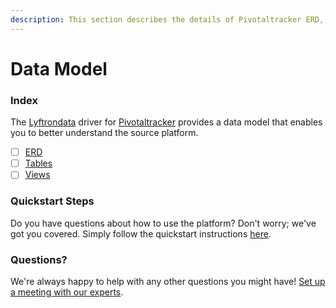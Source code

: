 ```yaml
---
description: This section describes the details of Pivotaltracker ERD, Tables, and Views.
---
```


# Data Model

### Index

The  [Lyftrondata](https://www.lyftrondata.com/) driver for [Pivotaltracker](https://www.lyftrondata.com/integration/business-analytics/pivotal-tracker/) provides a data model that enables you to better understand the source platform.

* [ ] [ERD](erd.md)
* [ ] [Tables](tables.md)
* [ ] [Views](views.md)

### Quickstart Steps

Do you have questions about how to use the platform? Don't worry; we've got you covered. Simply follow the quickstart instructions [here](../README.md).


### Questions? <a href="#questions" id="questions"></a>

We're always happy to help with any other questions you might have! [Set up a meeting with our experts](https://www.lyftrondata.com/book-a-meeting/).

